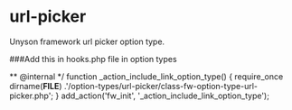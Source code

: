 # url-picker
Unyson framework url picker option type.

###Add this in hooks.php file in option types

** @internal */
function _action_include_link_option_type() {
    require_once dirname(__FILE__) .'/option-types/url-picker/class-fw-option-type-url-picker.php';
}
add_action('fw_init', '_action_include_link_option_type');

